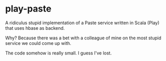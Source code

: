 play-paste
==========

A ridiculus stupid implementation of a Paste service written in Scala (Play) that uses hbase as backend.

Why? Because there was a bet with a colleague of mine on the most stupid service we could come up with.

The code somehow is really small. I guess I've lost.
